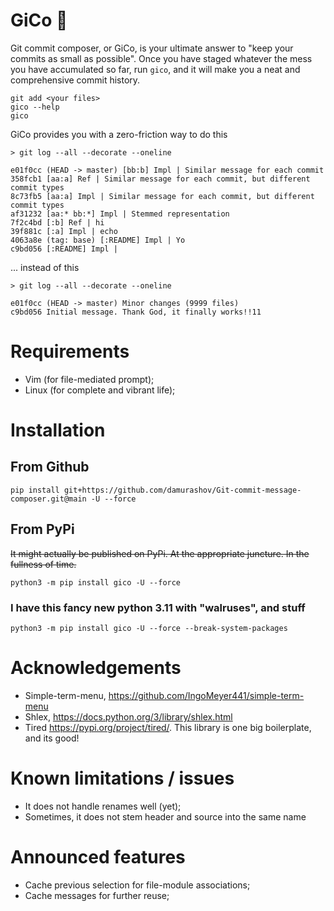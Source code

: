 # GiCo 🤌

Git commit composer, or GiCo, is your ultimate answer to "keep your commits as
small as possible". Once you have staged whatever the mess you have accumulated
so far, run `gico`, and it will make you a neat and comprehensive commit
history.

```
git add <your files>
gico --help
gico
```

GiCo provides you with a zero-friction way to do this

```
> git log --all --decorate --oneline

e01f0cc (HEAD -> master) [bb:b] Impl | Similar message for each commit
358fcb1 [aa:a] Ref | Similar message for each commit, but different commit types
8c73fb5 [aa:a] Impl | Similar message for each commit, but different commit types
af31232 [aa:* bb:*] Impl | Stemmed representation
7f2c4bd [:b] Ref | hi
39f881c [:a] Impl | echo
4063a8e (tag: base) [:README] Impl | Yo
c9bd056 [:README] Impl |
```

... instead of this

```
> git log --all --decorate --oneline

e01f0cc (HEAD -> master) Minor changes (9999 files)
c9bd056 Initial message. Thank God, it finally works!!11
```

# Requirements

- Vim (for file-mediated prompt);
- Linux (for complete and vibrant life);

# Installation

## From Github

```
pip install git+https://github.com/damurashov/Git-commit-message-composer.git@main -U --force
```

## From PyPi

~~It might actually be published on PyPi. At the appropriate juncture. In the fullness of time.~~

```
python3 -m pip install gico -U --force
```

### I have this fancy new python 3.11 with "walruses", and stuff

```
python3 -m pip install gico -U --force --break-system-packages
```

# Acknowledgements

- Simple-term-menu, https://github.com/IngoMeyer441/simple-term-menu
- Shlex, https://docs.python.org/3/library/shlex.html
- Tired https://pypi.org/project/tired/. This library is one big boilerplate, and its good!

# Known limitations / issues

- It does not handle renames well (yet);
- Sometimes, it does not stem header and source into the same name

# Announced features

- Cache previous selection for file-module associations;
- Cache messages for further reuse;
